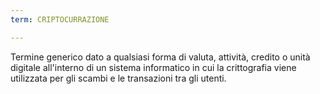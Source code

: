 ```yaml
---
term: CRIPTOCURRAZIONE

---
```

Termine generico dato a qualsiasi forma di valuta, attività, credito o unità digitale all'interno di un sistema informatico in cui la crittografia viene utilizzata per gli scambi e le transazioni tra gli utenti.